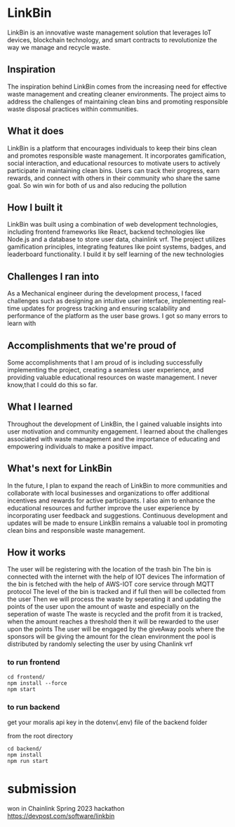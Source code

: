 # LinkBin
LinkBin is an innovative waste management solution that leverages IoT devices, blockchain technology, and smart contracts to revolutionize the way we manage and recycle waste.


## Inspiration

The inspiration behind LinkBin comes from the increasing need for effective waste management and creating cleaner environments. The project aims to address the challenges of maintaining clean bins and promoting responsible waste disposal practices within communities.

## What it does

LinkBin is a platform that encourages individuals to keep their bins clean and promotes responsible waste management. It incorporates gamification, social interaction, and educational resources to motivate users to actively participate in maintaining clean bins. Users can track their progress, earn rewards, and connect with others in their community who share the same goal. So win win for both of us and also reducing the pollution

## How I built it

LinkBin was built using a combination of web development technologies, including frontend frameworks like React, backend technologies like Node.js  and a database to store user data, chainlink vrf. The project utilizes gamification principles, integrating features like point systems, badges, and leaderboard functionality. I build it by self learning of the new technologies

## Challenges I ran into

As a Mechanical engineer during the development process, I faced challenges such as designing an intuitive user interface, implementing real-time updates for progress tracking and ensuring scalability and performance of the platform as the user base grows. I got so many errors to learn with

## Accomplishments that we're proud of

Some accomplishments that I am proud of is including successfully implementing the project, creating a seamless user experience, and providing valuable educational resources on waste management. I never know,that I could do this so far.

## What I learned

Throughout the development of LinkBin, the I gained valuable insights into user motivation and community engagement. I learned about the challenges associated with waste management and the importance of educating and empowering individuals to make a positive impact.

## What's next for LinkBin

In the future, I plan to expand the reach of LinkBin to more communities and collaborate with local businesses and organizations to offer additional incentives and rewards for active participants. I also aim to enhance the educational resources and further improve the user experience by incorporating user feedback and suggestions. Continuous development and updates will be made to ensure LinkBin remains a valuable tool in promoting clean bins and responsible waste management.


## How it works

The user will be registering with the location of the trash bin
The bin is connected with the internet with the help of IOT devices
The information of the bin is fetched with the help of AWS-IOT core service through MQTT protocol
The level of the bin is tracked and if full then will be collected from the user
Then we will process the waste by seperating it and updating the points of the user upon the amount of waste and especially on the seperation of waste 
The waste is recycled and the profit from it is tracked, when the amount reaches a threshold then it will be rewarded to the user upon the points
The user will be engaged by the giveAway pools where the sponsors will be giving the amount for the clean environment the pool is distributed by randomly selecting the user by using Chanlink vrf

### to run frontend

```
cd frontend/
npm install --force
npm start
```

### to run backend


get your moralis api key in the dotenv(.env) file of the backend folder

from the root directory

```
cd backend/
npm install
npm run start
```
# submission
won in Chainlink Spring 2023 hackathon 
<https://devpost.com/software/linkbin>

